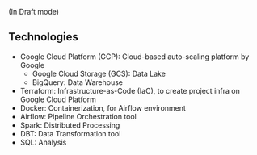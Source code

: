 (In Draft mode)

## Technologies

* Google Cloud Platform (GCP): Cloud-based auto-scaling platform by Google
  * Google Cloud Storage (GCS): Data Lake
  * BigQuery: Data Warehouse
* Terraform: Infrastructure-as-Code (IaC), to create project infra on Google Cloud Platform
* Docker: Containerization, for Airflow environment
* Airflow: Pipeline Orchestration tool
* Spark: Distributed Processing
* DBT: Data Transformation tool
* SQL: Analysis

